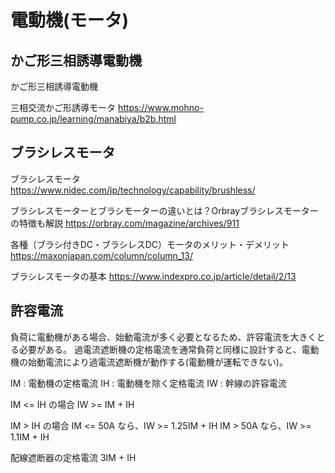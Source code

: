 # 電動機(モータ)


## かご形三相誘導電動機
かご形三相誘導電動機

三相交流かご形誘導モータ
https://www.mohno-pump.co.jp/learning/manabiya/b2b.html

## ブラシレスモータ
ブラシレスモータ
https://www.nidec.com/jp/technology/capability/brushless/

ブラシレスモーターとブラシモーターの違いとは？Orbrayブラシレスモーターの特徴も解説
https://orbray.com/magazine/archives/911

各種（ブラシ付きDC・ブラシレスDC）モータのメリット・デメリット
https://maxonjapan.com/column/column_13/

ブラシレスモータの基本
https://www.indexpro.co.jp/article/detail/2/13


## 許容電流
負荷に電動機がある場合、始動電流が多く必要となるため、許容電流を大きくとる必要がある。
過電流遮断機の定格電流を通常負荷と同様に設計すると、電動機の始動電流により過電流遮断機が動作する(電動機が運転できない)。

IM : 電動機の定格電流
IH : 電動機を除く定格電流
IW : 幹線の許容電流

IM <= IH の場合
IW >= IM + IH

IM > IH の場合
IM <= 50A なら、IW >= 1.25IM + IH
IM >  50A なら、IW >= 1.1IM + IH

配線遮断器の定格電流
3IM + IH
